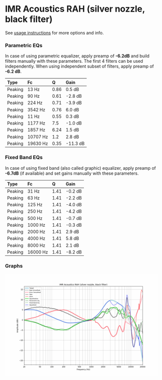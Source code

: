 # IMR Acoustics RAH (silver nozzle, black filter)
See [usage instructions](https://github.com/jaakkopasanen/AutoEq#usage) for more options and info.

### Parametric EQs
In case of using parametric equalizer, apply preamp of **-6.2dB** and build filters manually
with these parameters. The first 4 filters can be used independently.
When using independent subset of filters, apply preamp of **-6.2 dB**.

| Type    | Fc       |    Q | Gain     |
|:--------|:---------|:-----|:---------|
| Peaking | 13 Hz    | 0.86 | 0.5 dB   |
| Peaking | 90 Hz    | 0.61 | -2.8 dB  |
| Peaking | 224 Hz   | 0.71 | -3.9 dB  |
| Peaking | 3542 Hz  | 0.76 | 6.0 dB   |
| Peaking | 11 Hz    | 0.55 | 0.3 dB   |
| Peaking | 1177 Hz  | 7.5  | -1.0 dB  |
| Peaking | 1857 Hz  | 6.24 | 1.5 dB   |
| Peaking | 10707 Hz | 1.2  | 2.8 dB   |
| Peaking | 19630 Hz | 0.35 | -11.3 dB |

### Fixed Band EQs
In case of using fixed band (also called graphic) equalizer, apply preamp of **-6.7dB**
(if available) and set gains manually with these parameters.

| Type    | Fc       |    Q | Gain    |
|:--------|:---------|:-----|:--------|
| Peaking | 31 Hz    | 1.41 | -0.2 dB |
| Peaking | 63 Hz    | 1.41 | -2.2 dB |
| Peaking | 125 Hz   | 1.41 | -4.0 dB |
| Peaking | 250 Hz   | 1.41 | -4.2 dB |
| Peaking | 500 Hz   | 1.41 | -0.7 dB |
| Peaking | 1000 Hz  | 1.41 | -0.3 dB |
| Peaking | 2000 Hz  | 1.41 | 2.9 dB  |
| Peaking | 4000 Hz  | 1.41 | 5.8 dB  |
| Peaking | 8000 Hz  | 1.41 | 2.1 dB  |
| Peaking | 16000 Hz | 1.41 | -8.2 dB |

### Graphs
![](./IMR%20Acoustics%20RAH%20(silver%20nozzle,%20black%20filter).png)